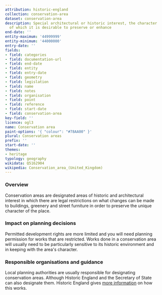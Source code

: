 ```yaml
---
attribution: historic-england
collection: conservation-area
dataset: conservation-area
description: Special architectural or historic interest, the character or appearance
  of which it is desirable to preserve or enhance
end-date: ''
entity-maximum: '44999999'
entity-minimum: '44000000'
entry-date: ''
fields:
- field: categories
- field: documentation-url
- field: end-date
- field: entity
- field: entry-date
- field: geometry
- field: legislation
- field: name
- field: notes
- field: organisation
- field: point
- field: reference
- field: start-date
- field: conservation-area
key-field: ''
licence: ogl3
name: Conservation area
paint-options: '{ "colour": "#78AA00" }'
plural: Conservation areas
prefix: ''
start-date: ''
themes:
- heritage
typology: geography
wikidata: Q5162904
wikipedia: Conservation_area_(United_Kingdom)
---
```


### Overview

Conservation areas are designated areas of historic and architectural interest in which there are legal restrictions on what changes can be made to buildings, greenery and street furniture in order to preserve the unique character of the place.

### Impact on planning decisions

Permitted development rights are more limited and you will need planning permission for works that are restricted. Works done in a conservation area will usually need to be particularly sensitive to its historic environment and in keeping with the area's character.

### Responsible organisations and guidance

Local planning authorities are usually responsible for designating conservation areas.  Although Historic England and the Secretary of State can also designate them. Historic England gives [more information](https://historicengland.org.uk/advice/your-home/owning-historic-property/conservation-area/) on how this works.
